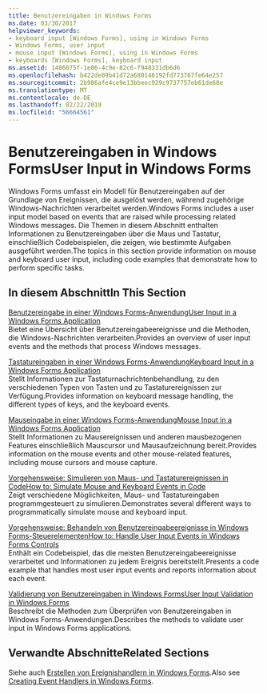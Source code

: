 ```yaml
---
title: Benutzereingaben in Windows Forms
ms.date: 03/30/2017
helpviewer_keywords:
- keyboard input [Windows Forms], using in Windows Forms
- Windows Forms, user input
- mouse input [Windows Forms], using in Windows Forms
- keyboards [Windows Forms], keyboard input
ms.assetid: 1486075f-1e06-4c9e-82c6-f948331db6d6
ms.openlocfilehash: b422de09b41d72a680146192fd773767fe64e257
ms.sourcegitcommit: 2b986afe4ce9e13bbeec929c9737757eb61de60e
ms.translationtype: MT
ms.contentlocale: de-DE
ms.lasthandoff: 02/22/2019
ms.locfileid: "56664561"
---
```

# <a name="user-input-in-windows-forms"></a><span data-ttu-id="83984-102">Benutzereingaben in Windows Forms</span><span class="sxs-lookup"><span data-stu-id="83984-102">User Input in Windows Forms</span></span>
<span data-ttu-id="83984-103">Windows Forms umfasst ein Modell für Benutzereingaben auf der Grundlage von Ereignissen, die ausgelöst werden, während zugehörige Windows-Nachrichten verarbeitet werden.</span><span class="sxs-lookup"><span data-stu-id="83984-103">Windows Forms includes a user input model based on events that are raised while processing related Windows messages.</span></span> <span data-ttu-id="83984-104">Die Themen in diesem Abschnitt enthalten Informationen zu Benutzereingaben über die Maus und Tastatur, einschließlich Codebeispielen, die zeigen, wie bestimmte Aufgaben ausgeführt werden.</span><span class="sxs-lookup"><span data-stu-id="83984-104">The topics in this section provide information on mouse and keyboard user input, including code examples that demonstrate how to perform specific tasks.</span></span>  
  
## <a name="in-this-section"></a><span data-ttu-id="83984-105">In diesem Abschnitt</span><span class="sxs-lookup"><span data-stu-id="83984-105">In This Section</span></span>  
 [<span data-ttu-id="83984-106">Benutzereingabe in einer Windows Forms-Anwendung</span><span class="sxs-lookup"><span data-stu-id="83984-106">User Input in a Windows Forms Application</span></span>](../../../docs/framework/winforms/user-input-in-a-windows-forms-application.md)  
 <span data-ttu-id="83984-107">Bietet eine Übersicht über Benutzereingabeereignisse und die Methoden, die Windows-Nachrichten verarbeiten.</span><span class="sxs-lookup"><span data-stu-id="83984-107">Provides an overview of user input events and the methods that process Windows messages.</span></span>  
  
 [<span data-ttu-id="83984-108">Tastatureingaben in einer Windows Forms-Anwendung</span><span class="sxs-lookup"><span data-stu-id="83984-108">Keyboard Input in a Windows Forms Application</span></span>](../../../docs/framework/winforms/keyboard-input-in-a-windows-forms-application.md)  
 <span data-ttu-id="83984-109">Stellt Informationen zur Tastaturnachrichtenbehandlung, zu den verschiedenen Typen von Tasten und zu Tastaturereignissen zur Verfügung.</span><span class="sxs-lookup"><span data-stu-id="83984-109">Provides information on keyboard message handling, the different types of keys, and the keyboard events.</span></span>  
  
 [<span data-ttu-id="83984-110">Mauseingabe in einer Windows Forms-Anwendung</span><span class="sxs-lookup"><span data-stu-id="83984-110">Mouse Input in a Windows Forms Application</span></span>](../../../docs/framework/winforms/mouse-input-in-a-windows-forms-application.md)  
 <span data-ttu-id="83984-111">Stellt Informationen zu Mausereignissen und anderen mausbezogenen Features einschließlich Mauscursor und Mausaufzeichnung bereit.</span><span class="sxs-lookup"><span data-stu-id="83984-111">Provides information on the mouse events and other mouse-related features, including mouse cursors and mouse capture.</span></span>  
  
 [<span data-ttu-id="83984-112">Vorgehensweise: Simulieren von Maus- und Tastaturereignissen in Code</span><span class="sxs-lookup"><span data-stu-id="83984-112">How to: Simulate Mouse and Keyboard Events in Code</span></span>](../../../docs/framework/winforms/how-to-simulate-mouse-and-keyboard-events-in-code.md)  
 <span data-ttu-id="83984-113">Zeigt verschiedene Möglichkeiten, Maus- und Tastatureingaben programmgesteuert zu simulieren.</span><span class="sxs-lookup"><span data-stu-id="83984-113">Demonstrates several different ways to programmatically simulate mouse and keyboard input.</span></span>  
  
 [<span data-ttu-id="83984-114">Vorgehensweise: Behandeln von Benutzereingabeereignisse in Windows Forms-Steuerelementen</span><span class="sxs-lookup"><span data-stu-id="83984-114">How to: Handle User Input Events in Windows Forms Controls</span></span>](../../../docs/framework/winforms/how-to-handle-user-input-events-in-windows-forms-controls.md)  
 <span data-ttu-id="83984-115">Enthält ein Codebeispiel, das die meisten Benutzereingabeereignisse verarbeitet und Informationen zu jedem Ereignis bereitstellt.</span><span class="sxs-lookup"><span data-stu-id="83984-115">Presents a code example that handles most user input events and reports information about each event.</span></span>  
  
 [<span data-ttu-id="83984-116">Validierung von Benutzereingaben in Windows Forms</span><span class="sxs-lookup"><span data-stu-id="83984-116">User Input Validation in Windows Forms</span></span>](../../../docs/framework/winforms/user-input-validation-in-windows-forms.md)  
 <span data-ttu-id="83984-117">Beschreibt die Methoden zum Überprüfen von Benutzereingaben in Windows Forms-Anwendungen.</span><span class="sxs-lookup"><span data-stu-id="83984-117">Describes the methods to validate user input in Windows Forms applications.</span></span>  
  
## <a name="related-sections"></a><span data-ttu-id="83984-118">Verwandte Abschnitte</span><span class="sxs-lookup"><span data-stu-id="83984-118">Related Sections</span></span>  
 <span data-ttu-id="83984-119">Siehe auch [Erstellen von Ereignishandlern in Windows Forms](creating-event-handlers-in-windows-forms.md).</span><span class="sxs-lookup"><span data-stu-id="83984-119">Also see [Creating Event Handlers in Windows Forms](creating-event-handlers-in-windows-forms.md).</span></span>
